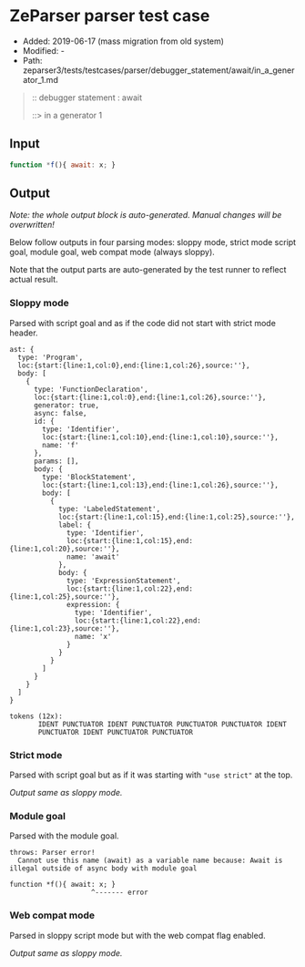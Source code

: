 # ZeParser parser test case

- Added: 2019-06-17 (mass migration from old system)
- Modified: -
- Path: zeparser3/tests/testcases/parser/debugger_statement/await/in_a_generator_1.md

> :: debugger statement : await
>
> ::> in a generator 1

## Input

`````js
function *f(){ await: x; }
`````

## Output

_Note: the whole output block is auto-generated. Manual changes will be overwritten!_

Below follow outputs in four parsing modes: sloppy mode, strict mode script goal, module goal, web compat mode (always sloppy).

Note that the output parts are auto-generated by the test runner to reflect actual result.

### Sloppy mode

Parsed with script goal and as if the code did not start with strict mode header.

`````
ast: {
  type: 'Program',
  loc:{start:{line:1,col:0},end:{line:1,col:26},source:''},
  body: [
    {
      type: 'FunctionDeclaration',
      loc:{start:{line:1,col:0},end:{line:1,col:26},source:''},
      generator: true,
      async: false,
      id: {
        type: 'Identifier',
        loc:{start:{line:1,col:10},end:{line:1,col:10},source:''},
        name: 'f'
      },
      params: [],
      body: {
        type: 'BlockStatement',
        loc:{start:{line:1,col:13},end:{line:1,col:26},source:''},
        body: [
          {
            type: 'LabeledStatement',
            loc:{start:{line:1,col:15},end:{line:1,col:25},source:''},
            label: {
              type: 'Identifier',
              loc:{start:{line:1,col:15},end:{line:1,col:20},source:''},
              name: 'await'
            },
            body: {
              type: 'ExpressionStatement',
              loc:{start:{line:1,col:22},end:{line:1,col:25},source:''},
              expression: {
                type: 'Identifier',
                loc:{start:{line:1,col:22},end:{line:1,col:23},source:''},
                name: 'x'
              }
            }
          }
        ]
      }
    }
  ]
}

tokens (12x):
       IDENT PUNCTUATOR IDENT PUNCTUATOR PUNCTUATOR PUNCTUATOR IDENT
       PUNCTUATOR IDENT PUNCTUATOR PUNCTUATOR
`````

### Strict mode

Parsed with script goal but as if it was starting with `"use strict"` at the top.

_Output same as sloppy mode._

### Module goal

Parsed with the module goal.

`````
throws: Parser error!
  Cannot use this name (await) as a variable name because: Await is illegal outside of async body with module goal

function *f(){ await: x; }
                    ^------- error
`````


### Web compat mode

Parsed in sloppy script mode but with the web compat flag enabled.

_Output same as sloppy mode._
